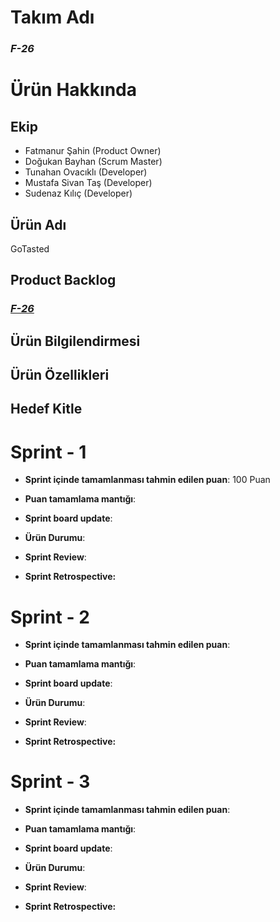 # **Takım Adı**

### *****F-26*****

# Ürün Hakkında

## Ekip
- Fatmanur Şahin (Product Owner)
- Doğukan Bayhan (Scrum Master)
- Tunahan Ovacıklı (Developer)
- Mustafa Sivan Taş (Developer)
- Sudenaz Kılıç (Developer)

## Ürün Adı

GoTasted

## Product Backlog

### ***[F-26](https://trello.com/b/suYPSWGK/f-26-sprint-1)***

## Ürün Bilgilendirmesi

## Ürün Özellikleri


## Hedef Kitle


# Sprint - 1

- **Sprint içinde tamamlanması tahmin edilen puan**: 100 Puan

- **Puan tamamlama mantığı**:

- **Sprint board update**:

- **Ürün Durumu**:

- **Sprint Review**: 

- **Sprint Retrospective:**


# Sprint - 2

- **Sprint içinde tamamlanması tahmin edilen puan**: 

- **Puan tamamlama mantığı**:

- **Sprint board update**:

- **Ürün Durumu**:

- **Sprint Review**: 

- **Sprint Retrospective:**


# Sprint - 3

- **Sprint içinde tamamlanması tahmin edilen puan**: 

- **Puan tamamlama mantığı**:

- **Sprint board update**:

- **Ürün Durumu**:

- **Sprint Review**: 

- **Sprint Retrospective:**
